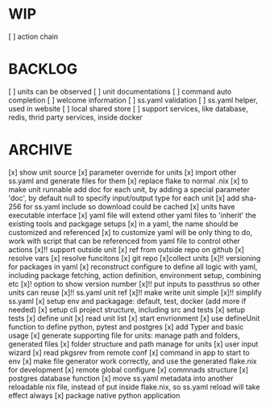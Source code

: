 # WIP
[ ] action chain

# BACKLOG
[ ] units can be observed
[ ] unit documentations
[ ] command auto completion
[ ] welcome information
[ ] ss.yaml validation
[ ] ss.yaml helper, used in website
[ ] local shared store
[ ] support services, like database, redis, thrid party services, inside
    docker

# ARCHIVE
[x] show unit source
[x] parameter override for units
[x] import other ss.yaml and generate files for them
[x] replace flake to normal .nix
[x] to make unit runnable
    add doc for each unit, by adding a special parameter 'doc', by default null
    to specify input/output type for each unit
[x] add sha-256 for ss.yaml include so download could be cached
[x] units have executable interface
[x] yaml file will extend other yaml files to 'inherit' the existing tools and packgage setups
[x] in a yaml, the name should be customized and referenced
[x] to customize yaml will be only thing to do, work with script that can be referenced from yaml file to control other actions
[x]!! support outside unit
[x] ref from outside repo on github
[x] resolve vars
[x] resolve funcitons
  [x] git repo
[x]collect units
[x]!! versioning for packages in yaml
[x] reconstruct configure to define all logic with yaml, including package fetching, action definition, environment setup, combining etc
[x]! option to show version number
[x]!! put inputs to passthrus so other units can reuse
[x]!! ss.yaml unit ref
[x]!! make write unit simple
[x]!! simplify ss.yaml
[x] setup env and packagage: default, test, docker (add more if needed)
[x] setup cli project structure, including src and tests
[x] setup tests
[x] define unit
[x] read unit list
[x] start envrionment
[x] use defineUnit function to define python, pytest and postgres
[x] add Typer and basic usage
[x] generate supporting file for units: manage path and folders, generated files
[x] folder structure and path manage for units
[x] user input wizard
[x] read pkgsrev from remote conf
[x] command in app to start to env
[x] make file generator work correctly, and use the generated flake.nix for development
[x] remote global configure
[x] commnads structure
[x] postgres database function
[x] move ss.yaml metadata into another reloadable nix file, instead of put inside flake.nix, so ss.yaml reload will take effect always
[x] package native python application
